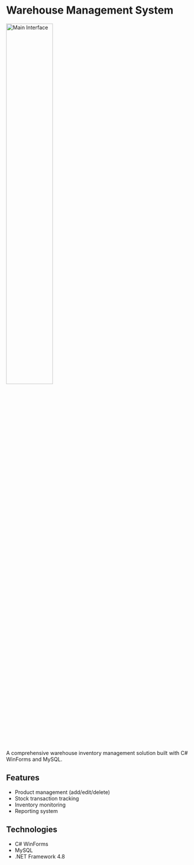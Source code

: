 # Warehouse Management System  
  
<img src="https://i.imgur.com/WRWgguB.png" height="50%" width="50%" alt="Main Interface"/>

  
A comprehensive warehouse inventory management solution built with C# WinForms and MySQL.  
  
## Features  
- Product management \(add/edit/delete\)  
- Stock transaction tracking  
- Inventory monitoring  
- Reporting system  
  
## Technologies  
- C# WinForms  
- MySQL  
- .NET Framework 4.8 
